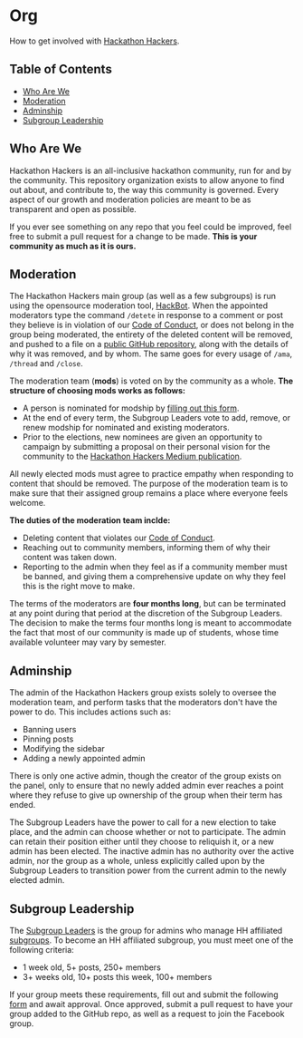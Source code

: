 # Org
How to get involved with [Hackathon Hackers](https://facebook.com/groups/hackathonhackers).

Table of Contents
----
- [Who Are We](https://github.com/HackathonHackers/org#who-are-we)
- [Moderation](https://github.com/HackathonHackers/org#moderation)
- [Adminship](https://github.com/HackathonHackers/org#adminship)
- [Subgroup Leadership](https://github.com/HackathonHackers/org#subgroup-leadership)

Who Are We
----
Hackathon Hackers is an all-inclusive hackathon community, run for and by the community. This repository organization exists to allow anyone to find out about, and contribute to, the way this community is governed. Every aspect of our growth and moderation  policies are meant to be as transparent and open as possible.

If you ever see something on any repo that you feel could be improved, feel free to submit a pull request for a change to be made. **This is your community as much as it is ours.**

Moderation
----
The Hackathon Hackers main group (as well as a few subgroups) is run using the opensource moderation tool, [HackBot](https://github.com/HackathonHackers/hackbot). When the appointed moderators type the command `/detete` in response to a comment or post they believe is in violation of our [Code of Conduct](https://github.com/HackathonHackers/code-of-conduct), or does not belong in the group being moderated, the entirety of the deleted content will be removed, and pushed to a file on a [public GitHub repository](https://github.com/HackathonHackers/moderation), along with the details of why it was removed, and by whom. The same goes for every usage of `/ama`, `/thread` and `/close`.

The moderation team (**mods**) is voted on by the community as a whole. **The structure of choosing mods works as follows:**
- A person is nominated for modship by [filling out this form](http://goo.gl/forms/Xgbztid81U).
- At the end of every term, the Subgroup Leaders vote to add, remove, or renew modship for nominated and existing moderators.
- Prior to the elections, new nominees are given an opportunity to campaign by submitting a proposal on their personal vision for the community to the [Hackathon Hackers Medium publication](https://medium.com/hackathon-hackers/).

All newly elected mods must agree to practice empathy when responding to content that should be removed. The purpose of the moderation team is to make sure that their assigned group remains a place where everyone feels welcome.

**The duties of the moderation team inclde:**
- Deleting content that violates our [Code of Conduct](https://github.com/HackathonHackers/code-of-conduct).
- Reaching out to community members, informing them of why their content was taken down.
- Reporting to the admin when they feel as if a community member must be banned, and giving them a comprehensive update on why they feel this is the right move to make.

The terms of the moderators are **four months long**, but can be terminated at any point during that period at the discretion of the Subgroup Leaders. The decision to make the terms four months long is meant to accommodate the fact that most of our community is made up of students, whose time available volunteer may vary by semester.

Adminship
----
The admin of the Hackathon Hackers group exists solely to oversee the moderation team, and perform tasks that the moderators don't have the power to do. This includes actions such as:
- Banning users
- Pinning posts
- Modifying the sidebar
- Adding a newly appointed admin

There is only one active admin, though the creator of the group exists on the panel, only to ensure that no newly added admin ever reaches a point where they refuse to give up ownership of the group when their term has ended.

The Subgroup Leaders have the power to call for a new election to take place, and the admin can choose whether or not to participate. The admin can retain their position either until they choose to reliquish it, or a new admin has been elected. The inactive admin has no authority over the active admin, nor the group as a whole, unless explicitly called upon by the Subgroup Leaders to transition power from the current admin to the newly elected admin.

Subgroup Leadership
----
The [Subgroup Leaders](https://www.facebook.com/groups/hhleadership/) is the group for admins who manage HH affiliated [subgroups](https://github.com/HackathonHackers/groups). To become an HH affiliated subgroup, you must meet one of the following criteria:
- 1 week old, 5+ posts, 250+ members
- 3+ weeks old, 10+ posts this week, 100+ members

If your group meets these requirements, fill out and submit the following [form](https://docs.google.com/forms/d/1D-Y770lR3GTMWY3musJQounsQ956Ex09G95SIFaY6XM/viewform) and await approval. Once approved, submit a pull request to have your group added to the GitHub repo, as well as a request to join the Facebook group.